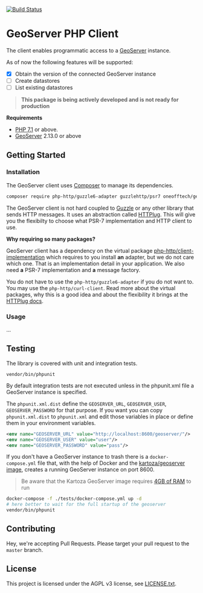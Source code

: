 [![Build Status](https://travis-ci.org/OneOffTech/geoserver-client-php.svg?branch=master)](https://travis-ci.org/OneOffTech/geoserver-client-php)

# GeoServer PHP Client

The client enables programmatic access to a [GeoServer](http://geoserver.org/) instance.

As of now the following features will be supported:

* [x] Obtain the version of the connected GeoServer instance
* [ ] Create datastores
* [ ] List existing datastores

> **This package is being actively developed and is not ready for production**

**Requirements**

- [PHP 7.1](http://www.php.net/) or above.
- [GeoServer](http://geoserver.org/) 2.13.0 or above

## Getting Started

### Installation

The GeoServer client uses [Composer](http://getcomposer.org/) to manage its dependencies. 

```bash
composer require php-http/guzzle6-adapter guzzlehttp/psr7 oneofftech/geoserver-client-php
```

The GeoServer client is not hard coupled to [Guzzle](https://github.com/guzzle/guzzle) or any other library that sends HTTP messages. It uses an abstraction called [HTTPlug](http://httplug.io/). This will give you the flexibilty to choose what PSR-7 implementation and HTTP client to use.



**Why requiring so many packages?**

GeoServer client has a dependency on the virtual package
[php-http/client-implementation](https://packagist.org/providers/php-http/client-implementation) which requires to you install **an** adapter, but we do not care which one. That is an implementation detail in your application. We also need **a** PSR-7 implementation and **a** message factory. 

You do not have to use the `php-http/guzzle6-adapter` if you do not want to. You may use the `php-http/curl-client`. Read more about the virtual packages, why this is a good idea and about the flexibility it brings at the [HTTPlug docs](http://docs.php-http.org/en/latest/httplug/users.html).

### Usage

...

## Testing

The library is covered with unit and integration tests. 

```
vendor/bin/phpunit
```

By default integration tests are not executed unless in the phpunit.xml file a GeoServer instance is specified.

The `phpunit.xml.dist` define the `GEOSERVER_URL`, `GEOSERVER_USER`, `GEOSERVER_PASSWORD` for that purpose. 
If you want you can copy `phpunit.xml.dist` to `phpunit.xml` and edit those variables in place 
or define them in your environment variables.

```xml
<env name="GEOSERVER_URL" value="http://localhost:8600/geoserver/"/>
<env name="GEOSERVER_USER" value="user"/>
<env name="GEOSERVER_PASSWORD" value="pass"/>
```

If you don't have a GeoServer instance to trash there is a `docker-compose.yml` file that, with 
the help of Docker and the [kartoza/geoserver image](https://hub.docker.com/r/kartoza/geoserver/), 
creates a running GeoServer instance on port 8600.

> Be aware that the Kartoza GeoServer image requires [4GB of RAM](https://github.com/kartoza/docker-geoserver/blob/master/Dockerfile#L23-L25) to run

```bash
docker-compose -f ./tests/docker-compose.yml up -d
# here better to wait for the full startup of the geoserver
vendor/bin/phpunit
```

## Contributing

Hey, we're accepting Pull Requests. Please target your pull request to the `master` branch.

## License

This project is licensed under the AGPL v3 license, see [LICENSE.txt](./LICENSE.txt).
